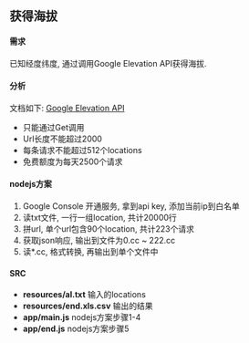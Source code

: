 ##	获得海拔


####	需求

已知经度纬度, 通过调用Google Elevation API获得海拔.

####	分析

文档如下: [Google Elevation API][]

*	只能通过Get调用
*	Url长度不能超过2000
*	每条请求不能超过512个locations
*	免费额度为每天2500个请求

####	nodejs方案

1.	Google Console 开通服务, 拿到api key, 添加当前ip到白名单 
2.	读txt文件, 一行一组location, 共计20000行
3.	拼url, 单个url包含90个location, 共计223个请求
4.	获取json响应, 输出到文件为0.cc ~ 222.cc
5.	读*.cc, 格式转换, 再输出到单个文件中

[Google Elevation API]: https://developers.google.com/maps/documentation/elevation/intro?hl=zh-cn

####    SRC

*   **resources/al.txt** 输入的locations
*   **resources/end.xls.csv** 输出的结果
*   **app/main.js** nodejs方案步骤1-4
*   **app/end.js** nodejs方案步骤5
  